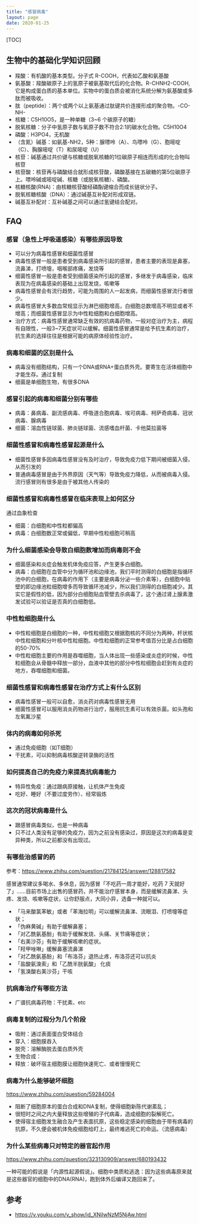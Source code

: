 ```yaml
---
title: "感冒病毒"
layout: page
date: 2020-01-25
---
```

[TOC]

## 生物中的基础化学知识回顾
- 羧酸：有机酸的基本类型。分子式 R-COOH，代表如乙酸和氨基酸
- 氨基酸：羧酸碳原子上的氢原子被氨基取代后的化合物。R-CHNH2-COOH,它是构成蛋白质的基本单位。实物中的蛋白质会被消化系统分解为氨基酸或多肽而被吸收。
- 肽（peptide）：两个或两个以上氨基通过肽键共价连接形成的聚合物。-CO-NH-
- 核糖：C5H10O5，是一种单糖（3~6 个碳原子的糖）
- 脱氧核糖：分子中氢原子数与氧原子数不符合2:1的碳水化合物。C5H10O4
- 磷酸：H3PO4，无机酸
- （含氮）碱基：如氨基-NH2，5种：腺嘌呤（A）、鸟嘌呤（G）、胞嘧啶（C）、胸腺嘧啶（T）和尿嘧啶（U）
- 核苷：碱基通过共价键与核糖或脱氧核糖的1位碳原子相连而形成的化合物叫核苷
- 核苷酸：核苷再与磷酸结合就形成核苷酸，磷酸基接在五碳糖的第5位碳原子上。嘌呤碱或嘧啶碱、核糖（或脱氧核糖）、磷酸。
- 核糖核酸(RNA)：由核糖核苷酸经磷酯键缩合而成长链状分子。
- 脱氧核糖核酸（DNA）：通过碱基互补配对形成双链。
- 碱基互补配对：互补碱基之间可以通过氢键结合配对。



## FAQ

### 感冒（急性上呼吸道感染）有哪些原因导致
- 可以分为病毒性感冒和细菌性感冒
- 病毒性感冒一般是患者受到病毒感染所引起的感冒，患者主要的表现是鼻塞，流鼻涕，打喷嚏，咽喉部疼痛，发烧等
- 细菌性感冒一般是患者受到细菌感染所引起的感冒，多继发于病毒感染，临床表现为在病毒感染的基础上出现发烧，咳嗽等
- 病毒性感冒会有流行趋势，可能为周围的人一起发病，而细菌性感冒流行者很少。
- 病毒性感冒大多数血常规显示为淋巴细胞增高，白细胞总数增高不明显或者不增高；而细菌性感冒显示为中性粒细胞和白细胞增高。
- 治疗方式：病毒性感冒通常缺乏有效的抗病毒药物，一般对症治疗为主，病程有自限性，一般3~7天症状可以缓解。细菌性感冒通常是给予抗生素的治疗，抗生素的选择往往是根据可能的病原体经验性治疗。

### 病毒和细菌的区别是什么
- 病毒没有细胞结构，只有一个DNA或RNA+蛋白质外壳。要寄生在活体细胞中才能生存。通过复制
- 细菌是单细胞生物，有很多DNA

### 感冒引起的病毒和细菌分别有哪些
- 病毒：鼻病毒、副流感病毒、呼吸道合胞病毒、埃可病毒、柯萨奇病毒、冠状病毒、腺病毒
- 细菌：溶血性链球菌、肺炎链球菌、流感嗜血杆菌、卡他莫拉菌等

### 细菌性感冒和病毒性感冒起源是什么
- 细菌性感冒多因病毒性感冒没有及时治疗，导致免疫力低下期间被细菌入侵，从而引发的
- 普通病毒感冒是由于外界原因（天气等）导致免疫力降低，从而被病毒入侵。流行感冒则有很多是由于被其他人传染的

### 细菌性感冒和病毒性感冒在临床表现上如何区分
通过血象检查

- 细菌：白细胞和中性粒都偏高
- 病毒：白细胞数正常或偏低，早期中性粒细胞可稍高


### 为什么细菌感染会导致白细胞数增加而病毒则不会
- 细菌感染和炎症会触发机体免疫应答，产生更多白细胞。
- 病毒：白细胞在血管中分为循环池和边缘池，我们平时测得的白细胞是指循环池中的白细胞，在病毒的作用下（主要是病毒分泌一些介素等），白细胞中贴壁的即边缘池粒细胞增多而导致循环池减少，所以我们测得的白细胞减少。其实它是假性的低，因为部分白细胞贴血管壁去杀病毒了，这个通过肾上腺素激发试验可以验证是否真的白细胞低。


### 中性粒细胞是什么
- 中性粒细胞是白细胞的一种，中性粒细胞又根据胞核的不同分为两种，杆状核中性粒细胞和分叶核中性粒细胞。中性粒细胞的正常参考值百分比是占白细胞的50-70%
- 中性粒细胞主要的作用是吞噬细胞，当人体出现一些感染或炎症的时候，中性粒细胞会从骨髓中释放一部分，血液中其他的部分中性粒细胞会赶到有炎症的地方，吞噬细胞和细菌。

### 细菌性感冒和病毒性感冒在治疗方式上有什么区别
- 病毒性感冒一般可以自愈，消炎药对病毒性感冒无用
- 细菌性感冒可以服用消炎药物进行治疗，服用抗生素可以有效杀菌。如头孢和左氧氟沙星

### 体内的病毒如何杀死
- 通过免疫细胞（如T细胞）
- 干扰素，可以抑制病毒核酸逆转录酶的活性


### 如何提高自己的免疫力来提高抗病毒能力
- 特异性免疫：通过跟病原接触，让机体产生免疫
- 吃好、睡好（不要过度劳作）、经常锻炼


### 这次的冠状病毒是什么
- 跟感冒病毒类似，也是一种病毒
- 只不过人类没有足够的免疫力，因为之前没有感染过，原因是这次的病毒是变异种类，所以之前都没有出现过。


### 有哪些治感冒的药
参考：<https://www.zhihu.com/question/21784125/answer/128817582>

感冒通常建议多喝水、多休息，因为感冒「不吃药一周才能好，吃药 7 天就好了」……目前市场上出售的感冒药，并不能治疗感冒本身，而是缓解流鼻涕、头疼、发烧、咳嗽等症状，让你舒服点，大同小异，选备一种就可以。

- 「马来酸氯苯敏」或者「苯海拉明」可以缓解流鼻涕、流眼泪、打喷嚏等症状；
- 「伪麻黄碱」有助于缓解鼻塞；
- 「对乙酰氨基酚」有助于缓解发烧、头痛、关节痛等症状；
- 「右美沙芬」有助于缓解咳嗽的症状。
- 「羟甲唑啉」缓解鼻塞流鼻涕
- 「对乙酰氨基酚」和「布洛芬」退热止疼，布洛芬还可以抗炎
- 「盐酸氨溴索」和「乙酰半胱氨酸」 化痰
- 「氢溴酸右美沙芬」干咳

### 抗病毒治疗有哪些方法
- 广谱抗病毒药物：干扰素、etc


### 病毒复制的过程分为几个阶段
- 吸附：通过表面蛋白受体结合
- 穿入：细胞膜吞入
- 脱壳：溶解酶脱去蛋白质外壳
- 生物合成：
- 释放：破坏宿主细胞膜让细胞快速死亡、或者慢慢死亡


### 病毒为什么能够破坏细胞
<https://www.zhihu.com/question/59284004>

- 阻断了细胞原本的蛋白合成和DNA复制，使得细胞新陈代谢紊乱；
- 很短时之间之内大量释放这些增殖的子代病毒，造成细胞的裂解死亡。
- 使得宿主细胞发生融合及产生表面抗原，这些稳定感染的细胞由于带有病毒的抗原，不久便会被机体免疫细胞给盯上，最终难逃死亡的命运。（流感病毒）


### 为什么某些病毒只对特定的器官起作用
<https://www.zhihu.com/question/323130909/answer/680193432>

一种可能的假说是「内源性起源假说」。细胞中类质粒逃逸：因为这些病毒原来就是这些器官的细胞中的DNA(RNA)，跑到体外后编译又跑回来了。


## 参考
- <https://v.youku.com/v_show/id_XNjIwNzM5NjAw.html>